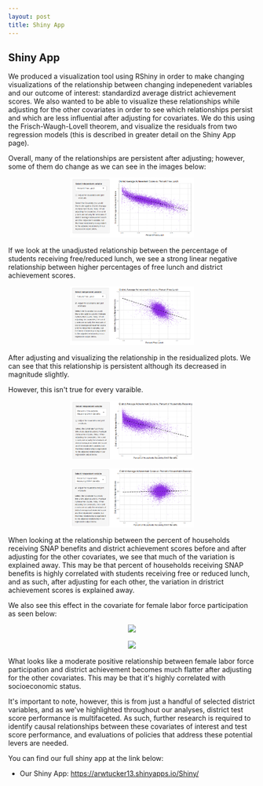 ```yaml
---
layout: post
title: Shiny App
---
```


## Shiny App

We produced a visualization tool using RShiny in order to make changing visualizations of the relationship between changing indepenedent variables and our outcome of interest: standardizd average district achievement scores. We also wanted to be able to visualize these relationships while adjusting for the other covariates in order to see which relationships persist and which are less influential after adjusting for covariates. We do this using the Frisch-Waugh-Lovell theorem, and visualize the residuals from two regression models (this is described in greater detail on the Shiny App page). 

Overall, many of the relationships are persistent after adjusting; however, some of them do change as we can see in the images below: 
<p align="center" width="100%">
    <img width="50%" src="https://raw.githubusercontent.com/amesluo/amesluo.github.io/master/images/unadjusted_free_lunch.PNG">
</p>

If we look at the unadjusted relationship between the percentage of students receiving free/reduced lunch, we see a strong linear negative relationship between higher percentages of free lunch and district achievement scores.

<p align="center" width="100%">
    <img width="50%" src="https://raw.githubusercontent.com/amesluo/amesluo.github.io/master/images/adjusted_free_lunch.PNG">
</p>

After adjusting and visualizing the relationship in the residualized plots. We can see that this relationship is persistent although its decreased in magnitude slightly. 

However, this isn't true for every varaible. 

<p align="center" width="100%">
    <img width="50%" src="https://raw.githubusercontent.com/amesluo/amesluo.github.io/master/images/unadjusted_SNAP.PNG">
</p>
<p align="center" width="100%">
    <img width="50%" src="https://raw.githubusercontent.com/amesluo/amesluo.github.io/master/images/adjusted_SNAP.PNG">
</p>

When looking at the relationship between the percent of households receiving SNAP benefits and district achievement scores before and after adjusting for the other covariates, we see that much of the variation is explained away. This may be that percent of households receiving SNAP benefits is highly correlated with students receiving free or reduced lunch, and as such, after adjusting for each other, the variation in dristrict achievement scores is explained away.

We also see this effect in the covariate for female labor force participation as seen below:

<p align="center" width="100%">
    <img width="50%" src="https://raw.githubusercontent.com/amesluo/amesluo.github.io/master/images/unadjusted_female_labor.PNG">
</p>
<p align="center" width="100%">
    <img width="50%" src="https://raw.githubusercontent.com/amesluo/amesluo.github.io/master/images/adjusted_female_labor.PNG">
</p>

What looks like a moderate positive relationship between female labor force participation and district achievement becomes much flatter after adjusting for the other covariates. This may be that it's highly correlated with socioeconomic status. 

It's important to note, however, this is from just a handful of selected district variables, and as we've highlighted throughout our analyses, district test score performance is multifaceted. As such, further research is required to identify causal relationships between these covariates of interest and test score performance, and evaluations of policies that address these potential levers are needed. 

You can find our full shiny app at the link below:

* Our Shiny App: https://arwtucker13.shinyapps.io/Shiny/
